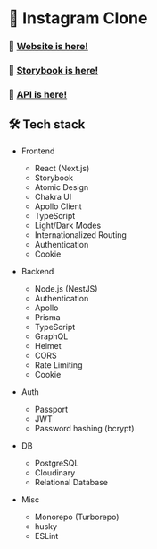 # 📸 Instagram Clone
### 🥳 [Website is here!](https://instagram-clone-kentayamada-dev.vercel.app/)
### 📓 [Storybook is here!](https://instagram-clone-kentayamada-dev.vercel.app/storybook/)
### 🚀 [API is here!](https://studio.apollographql.com/public/Instagram-Clone-b7jzle/home?variant=current)
## 🛠️ Tech stack

- Frontend
  - React (Next.js)
  - Storybook
  - Atomic Design
  - Chakra UI
  - Apollo Client
  - TypeScript
  - Light/Dark Modes
  - Internationalized Routing
  - Authentication
  - Cookie
  
- Backend
  - Node.js (NestJS)
  - Authentication
  - Apollo
  - Prisma
  - TypeScript
  - GraphQL
  - Helmet
  - CORS
  - Rate Limiting
  - Cookie

- Auth
  - Passport
  - JWT
  - Password hashing (bcrypt)

- DB
  - PostgreSQL
  - Cloudinary
  - Relational Database

- Misc
  - Monorepo (Turborepo)
  - husky
  - ESLint
